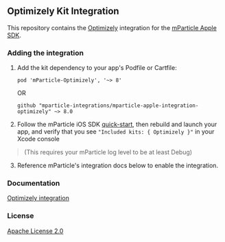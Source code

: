 ## Optimizely Kit Integration

This repository contains the [Optimizely](https://www.optimizely.com) integration for the [mParticle Apple SDK](https://github.com/mParticle/mparticle-apple-sdk).

### Adding the integration

1. Add the kit dependency to your app's Podfile or Cartfile:

    ```
    pod 'mParticle-Optimizely', '~> 8'
    ```

    OR

    ```
    github "mparticle-integrations/mparticle-apple-integration-optimizely" ~> 8.0
    ```

2. Follow the mParticle iOS SDK [quick-start](https://github.com/mParticle/mparticle-apple-sdk), then rebuild and launch your app, and verify that you see `"Included kits: { Optimizely }"` in your Xcode console 

> (This requires your mParticle log level to be at least Debug)

3. Reference mParticle's integration docs below to enable the integration.

### Documentation

[Optimizely integration](https://docs.mparticle.com/integrations/optimizely/event/)

### License

[Apache License 2.0](http://www.apache.org/licenses/LICENSE-2.0)
